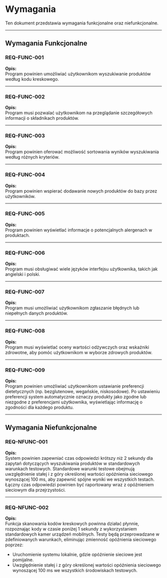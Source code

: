 # Wymagania

Ten dokument przedstawia wymagania funkcjonalne oraz niefunkcjonalne.

---

## Wymagania Funkcjonalne

### REQ-FUNC-001  
**Opis:**  
Program powinien umożliwiać użytkownikom wyszukiwanie produktów według kodu kreskowego.

---

### REQ-FUNC-002  
**Opis:**  
Program musi pozwalać użytkownikom na przeglądanie szczegółowych informacji o składnikach produktów.

---

### REQ-FUNC-003  
**Opis:**  
Program powinien oferować możliwość sortowania wyników wyszukiwania według różnych kryteriów.

---

### REQ-FUNC-004  
**Opis:**  
Program powinien wspierać dodawanie nowych produktów do bazy przez użytkowników.

---

### REQ-FUNC-005  
**Opis:**  
Program powinien wyświetlać informacje o potencjalnych alergenach w produktach.

---

### REQ-FUNC-006  
**Opis:**  
Program musi obsługiwać wiele języków interfejsu użytkownika, takich jak angielski i polski.

---

### REQ-FUNC-007  
**Opis:**  
Program musi umożliwiać użytkownikom zgłaszanie błędnych lub niepełnych danych produktów.

---

### REQ-FUNC-008  
**Opis:**  
Program musi wyświetlać oceny wartości odżywczych oraz wskaźniki zdrowotne, aby pomóc użytkownikom w wyborze zdrowych produktów.

---

### REQ-FUNC-009  
**Opis:**  
Program powinien umożliwiać użytkownikom ustawianie preferencji dietetycznych (np. bezglutenowe, wegańskie, niskosodowe). Po ustawieniu preferencji system automatycznie oznaczy produkty jako zgodne lub niezgodne z preferencjami użytkownika, wyświetlając informację o zgodności dla każdego produktu.

---

## Wymagania Niefunkcjonalne

### REQ-NFUNC-001  
**Opis:**  
System powinien zapewniać czas odpowiedzi krótszy niż 2 sekundy dla zapytań dotyczących wyszukiwania produktów w standardowych warunkach testowych. Standardowe warunki testowe obejmują uwzględnienie stałej i z góry określonej wartości opóźnienia sieciowego wynoszącej 100 ms, aby zapewnić spójne wyniki we wszystkich testach. Łączny czas odpowiedzi powinien być raportowany wraz z opóźnieniem sieciowym dla przejrzystości.

---

### REQ-NFUNC-002  
**Opis:**  
Funkcja skanowania kodów kreskowych powinna działać płynnie, rozpoznając kody w czasie poniżej 1 sekundy z wykorzystaniem standardowych kamer urządzeń mobilnych. Testy będą przeprowadzane w zdefiniowanych warunkach, eliminując zmienność opóźnienia sieciowego poprzez:

- Uruchomienie systemu lokalnie, gdzie opóźnienie sieciowe jest pomijalne.  
- Uwzględnienie stałej i z góry określonej wartości opóźnienia sieciowego wynoszącej 100 ms we wszystkich środowiskach testowych.
